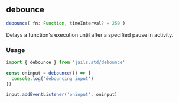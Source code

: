 
## debounce
```ts 
debounce( fn: Function, timeInterval? = 250 )
```

Delays a function's execution until after a specified pause in activity.


### Usage

```js
import { debounce } from 'jails.std/debounce'

const oninput = debounce(() => {
  console.log('debouncing input')
})

input.addEventListener('oninput', oninput)

```
